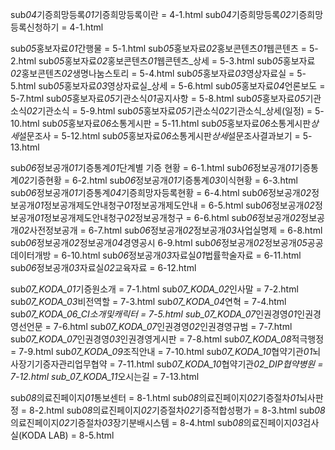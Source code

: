 <!-- sub4 -->

sub*04*기증희망등록*01*기증희망등록이란 = 4-1.html
sub*04*기증희망등록*02*기증희망등록신청하기 = 4-1.html

<!-- sub5 -->

sub*05*홍보자료*01*간행물 = 5-1.html
sub*05*홍보자료*02*홍보콘텐츠*01*웹콘텐츠 = 5-2.html
sub*05*홍보자료*02*홍보콘텐츠*01*웹콘텐츠\_상세 = 5-3.html
sub*05*홍보자료*02*홍보콘텐츠*02*생명나눔스토리 = 5-4.html
sub*05*홍보자료*03*영상자료실 = 5-5.html
sub*05*홍보자료*03*영상자료실\_상세 = 5-6.html
sub*05*홍보자료*04*언론보도 = 5-7.html
sub*05*홍보자료*05*기관소식*01*공지사항 = 5-8.html
sub*05*홍보자료*05*기관소식*02*기관소식 = 5-9.html
sub*05*홍보자료*05*기관소식*02*기관소식\_상세(일정) = 5-10.html
sub*05*홍보자료*06*소통게시판 = 5-11.html
sub*05*홍보자료*06*소통게시판*상세*설문조사 = 5-12.html
sub*05*홍보자료*06*소통게시판*상세*설문조사결과보기 = 5-13.html

<!-- sub6 -->

sub*06*정보공개*01*기증통계*01*단계별 기증 현황 = 6-1.html
sub*06*정보공개*01*기증통계*02*기증현황 = 6-2.html
sub*06*정보공개*01*기증통계*03*이식현황 = 6-3.html
sub*06*정보공개*01*기증통계*04*기증희망자등록현황 = 6-4.html
sub*06*정보공개*02*정보공개*01*정보공개제도안내청구*01*정보공개제도안내 = 6-5.html
sub*06*정보공개*02*정보공개*01*정보공개제도안내청구*02*정보공개청구 = 6-6.html
sub*06*정보공개*02*정보공개*02*사전정보공개 = 6-7.html
sub*06*정보공개*02*정보공개*03*사업실명제 = 6-8.html
sub*06*정보공개*02*정보공개*04*경영공시 6-9.html
sub*06*정보공개*02*정보공개*05*공공데이터개방 = 6-10.html
sub*06*정보공개*03*자료실*01*법률학술자료 = 6-11.html
sub*06*정보공개*03*자료실*02*교육자료 = 6-12.html

<!-- sub7 -->

sub*07_KODA_01*기증원소개 = 7-1.html
sub*07_KODA_02*인사말 = 7-2.html
sub*07_KODA_03*비전역할 = 7-3.html
sub*07_KODA_04*연혁 = 7-4.html
sub*07_KODA_06_CI소개및캐릭터 = 7-5.html
sub_07_KODA_07*인권경영*01*인권경영선언문 = 7-6.html
sub*07_KODA_07*인권경영*02*인권경영규범 = 7-7.html
sub*07_KODA_07*인권경영*03*인권경영게시판 = 7-8.html
sub*07_KODA_08*적극행정 = 7-9.html
sub*07_KODA_09*조직안내 = 7-10.html
sub*07_KODA_10*협약기관*01*뇌사장기기증자관리업무협약 = 7-11.html
sub*07_KODA_10*협약기관*02_DIP협약병원 = 7-12.html
sub_07_KODA_11*오시는길 = 7-13.html

<!-- sub8 -->

sub*08*의료진페이지*01*통보센터 = 8-1.html
sub*08*의료진페이지*02*기증절차*01*뇌사판정 = 8-2.html
sub*08*의료진페이지*02*기증절차*02*기증적합성평가 = 8-3.html
sub*08*의료진페이지*02*기증절차*03*장기분배시스템 = 8-4.html
sub*08*의료진페이지*03*검사실(KODA LAB) = 8-5.html
